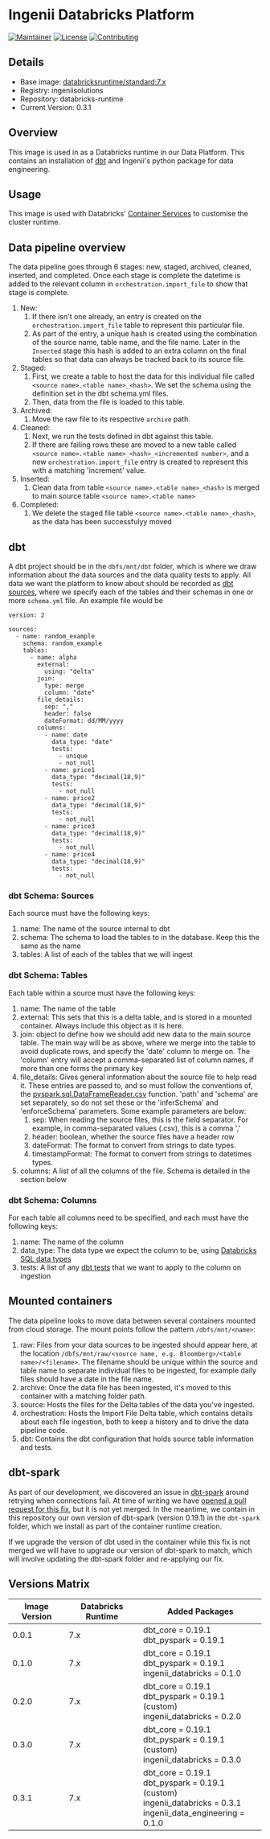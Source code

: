 # Ingenii Databricks Platform

[![Maintainer](https://img.shields.io/badge/maintainer%20-ingenii-orange?style=flat)](https://ingenii.dev/)
[![License](https://img.shields.io/badge/license%20-MPL2.0-orange?style=flat)](https://github.com/ingenii-solutions/terraform-azurerm-key-vault/blob/main/LICENSE)
[![Contributing](https://img.shields.io/badge/howto%20-contribute-blue?style=flat)](https://github.com/ingenii-solutions/data-platform-databricks-runtime/blob/main/CONTRIBUTING.md)

## Details
* Base image: [databricksruntime/standard:7.x](https://hub.docker.com/layers/databricksruntime/standard/7.x/images/sha256-0d51d36c7b927858757fdc828c6a9fd5375b98ffcb186324060d0b334f5149d3?context=explore)
* Registry: ingeniisolutions
* Repository: databricks-runtime
* Current Version: 0.3.1

## Overview

This image is used in as a Databricks runtime in our Data Platform. This contains an installation of [dbt](https://www.getdbt.com/) and Ingenii's python package for data engineering.

## Usage

This image is used with Databricks' [Container Services](https://docs.databricks.com/clusters/custom-containers.html) to customise the cluster runtime.

## Data pipeline overview

The data pipeline goes through 6 stages: new, staged, archived, cleaned, inserted, and completed. Once each stage is complete the datetime is added to the relevant column in `orchestration.import_file` to show that stage is complete.

1. New:
    1. If there isn't one already, an entry is created on the `orchestration.import_file` table to represent this particular file.
    1. As part of the entry, a unique hash is created using the combination of the source name, table name, and the file name. Later in the `Inserted` stage this hash is added to an extra column on the final tables so that data can always be tracked back to its source file.
1. Staged:
    1. First, we create a table to host the data for this individual file called `<source name>.<table name>_<hash>`. We set the schema using the definition set in the dbt schema.yml files.
    1. Then, data from the file is loaded to this table.
1. Archived:
    1. Move the raw file to its respective `archive` path.
1. Cleaned:
    1. Next, we run the tests defined in dbt against this table.
    1. If there are failing rows these are moved to a new table called `<source name>.<table name>_<hash>_<incremented number>`, and a new `orchestration.import_file` entry is created to represent this with a matching 'increment' value.
1. Inserted:
    1. Clean data from table `<source name>.<table name>_<hash>` is merged to main source table `<source name>.<table name>`
1. Completed:
    1. We delete the staged file table `<source name>.<table name>_<hash>`, as the data has been successfulyy moved

## dbt

A dbt project should be in the `dbfs/mnt/dbt` folder, which is where we draw information about the data sources and the data quality tests to apply. 
All data we want the platform to know about should be recorded as [dbt sources](https://docs.getdbt.com/docs/building-a-dbt-project/using-sources), where we specify each of the tables and their schemas in one or more `schema.yml` file. An example file would be

```
version: 2

sources:
  - name: random_example
    schema: random_example
    tables:
      - name: alpha
        external:
          using: "delta"
        join:
          type: merge
          column: "date"
        file_details:
          sep: ","
          header: false
          dateFormat: dd/MM/yyyy
        columns:
          - name: date
            data_type: "date"
            tests: 
              - unique
              - not_null
          - name: price1
            data_type: "decimal(18,9)"
            tests: 
              - not_null
          - name: price2
            data_type: "decimal(18,9)"
            tests: 
              - not_null
          - name: price3
            data_type: "decimal(18,9)"
            tests: 
              - not_null
          - name: price4
            data_type: "decimal(18,9)"
            tests: 
              - not_null
```
### dbt Schema: Sources
Each source must have the following keys:
  1. name: The name of the source internal to dbt
  1. schema: The schema to load the tables to in the database. Keep this the same as the name
  1. tables: A list of each of the tables that we will ingest

### dbt Schema: Tables
Each table within a source must have the following keys:
  1. name: The name of the table
  1. external: This sets that this is a delta table, and is stored in a mounted container. Always include this object as it is here.
  1. join: object to define how we should add new data to the main source table. The main way will be as above, where we merge into the table to avoid duplicate rows, and specify the 'date' column to merge on. The 'column' entry will accept a comma-separated list of column names, if more than one forms the primary key
  1. file_details: Gives general information about the source file to help read it. These entries are passed to, and so must follow the conventions of, the [pyspark.sql.DataFrameReader.csv](https://spark.apache.org/docs/latest/api/python/reference/api/pyspark.sql.DataFrameReader.csv.html#pyspark.sql.DataFrameReader.csv) function. 'path' and 'schema' are set separately, so do not set these or the 'inferSchema' and 'enforceSchema' parameters. Some example parameters are below:
      1. sep: When reading the source files, this is the field separator. For example, in comma-separated values (.csv), this is a comma ','
      1. header: boolean, whether the source files have a header row
      1. dateFormat: The format to convert from strings to date types. 
      1. timestampFormat: The format to convert from strings to datetimes types. 
  1. columns: A list of all the columns of the file. Schema is detailed in the section below

### dbt Schema: Columns
For each table all columns need to be specified, and each must have the following keys: 
  1. name: The name of the column
  1. data_type: The data type we expect the column to be, using [Databricks SQL data types](https://docs.microsoft.com/en-us/azure/databricks/spark/latest/spark-sql/language-manual/sql-ref-datatypes#sql)
  1. tests: A list of any [dbt tests](https://docs.getdbt.com/docs/building-a-dbt-project/tests) that we want to apply to the column on ingestion

## Mounted containers

The data pipeline looks to move data between several containers mounted from cloud storage. The mount points follow the pattern `/dbfs/mnt/<name>`:
1. raw: Files from your data sources to be ingested should appear here, at the location `/dbfs/mnt/raw/<source name, e.g. Bloomberg>/<table name>/<filename>`. The filename should be unique within the source and table name to separate individual files to be ingested, for example daily files should have a date in the file name.
1. archive: Once the data file has been ingested, it's moved to this container with a matching folder path.
1. source: Hosts the files for the Delta tables of the data you've ingested. 
1. orchestration: Hosts the Import File Delta table, which contains details about each file ingestion, both to keep a history and to drive the data pipeline code.
1. dbt: Contains the dbt configuration that holds source table information and tests.

## dbt-spark

As part of our development, we discovered an issue in [dbt-spark](https://github.com/dbt-labs/dbt-spark) around retrying when connections fail. At time of writing we have [opened a pull request for this fix](https://github.com/dbt-labs/dbt-spark/pull/194), but it is not yet merged. In the meantime, we contain in this repository our own version of dbt-spark (version 0.19.1) in the `dbt-spark` folder, which we install as part of the container runtime creation.

If we upgrade the version of dbt used in the container while this fix is not merged we will have to upgrade our version of dbt-spark to match, which will involve updating the dbt-spark folder and re-applying our fix.

## Versions Matrix

| Image Version | Databricks Runtime | Added Packages |
| --- | --- | --- |
| 0.0.1 | 7.x | dbt_core = 0.19.1 <br> dbt_pyspark = 0.19.1 |
| 0.1.0 | 7.x | dbt_core = 0.19.1 <br> dbt_pyspark = 0.19.1 <br> ingenii_databricks = 0.1.0 |
| 0.2.0 | 7.x | dbt_core = 0.19.1 <br> dbt_pyspark = 0.19.1 (custom) <br> ingenii_databricks = 0.2.0 |
| 0.3.0 | 7.x | dbt_core = 0.19.1 <br> dbt_pyspark = 0.19.1 (custom) <br> ingenii_databricks = 0.3.0 |
| 0.3.1 | 7.x | dbt_core = 0.19.1 <br> dbt_pyspark = 0.19.1 (custom) <br> ingenii_databricks = 0.3.1 <br> ingenii_data_engineering = 0.1.0 |
